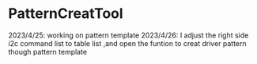 # PatternCreatTool

2023/4/25: working on pattern template
2023/4/26: I adjust the right side i2c command list to table list ,and open the funtion to creat driver pattern though pattern template
